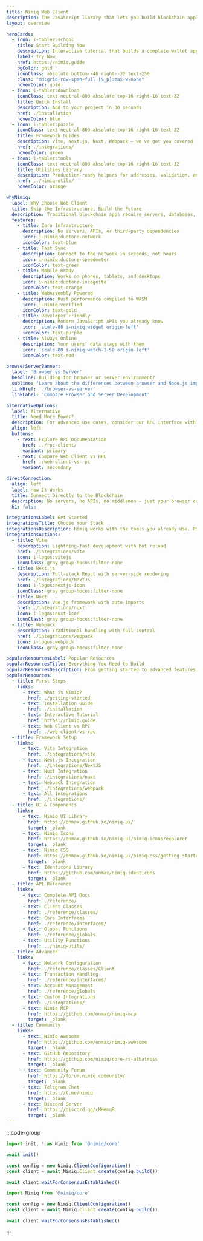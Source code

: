 ```yaml
---
title: Nimiq Web Client
description: The JavaScript library that lets you build blockchain applications directly in the browser — zero servers, zero complexity.
layout: overview

heroCards:
  - icon: i-tabler:school
    title: Start Building Now
    description: Interactive tutorial that builds a complete wallet app in your browser. No setup, no downloads, just code.
    label: Try Now
    href: https://nimiq.guide
    bgColor: gold
    iconClass: absolute bottom--48 right--32 text-256
    class: "md:grid-row-span-full [&_p]:max-w-none"
    hoverColor: gold
  - icon: i-tabler:download
    iconClass: text-neutral-800 absolute top-16 right-16 text-32
    title: Quick Install
    description: Add to your project in 30 seconds
    href: ./installation
    hoverColor: blue
  - icon: i-tabler:puzzle
    iconClass: text-neutral-800 absolute top-16 right-16 text-32
    title: Framework Guides
    description: Vite, Next.js, Nuxt, Webpack — we've got you covered
    href: ./integrations/
    hoverColor: green
  - icon: i-tabler:tools
    iconClass: text-neutral-800 absolute top-16 right-16 text-32
    title: Utilities Library
    description: Production-ready helpers for addresses, validation, and more
    href: ../nimiq-utils/
    hoverColor: orange

whyNimiq:
  label: Why Choose Web Client
  title: Skip the Infrastructure, Build the Future
  description: Traditional blockchain apps require servers, databases, and complex setups. Nimiq Web Client connects directly to the blockchain from any browser.
  features:
    - title: Zero Infrastructure
      description: No servers, APIs, or third-party dependencies
      icon: i-nimiq:duotone-network
      iconColor: text-blue
    - title: Fast Sync
      description: Connect to the network in seconds, not hours
      icon: i-nimiq:duotone-speedmeter
      iconColor: text-green
    - title: Mobile Ready
      description: Works on phones, tablets, and desktops
      icon: i-nimiq:duotone-incognito
      iconColor: text-orange
    - title: WebAssembly Powered
      description: Rust performance compiled to WASM
      icon: i-nimiq:verified
      iconColor: text-gold
    - title: Developer Friendly
      description: Modern JavaScript APIs you already know
      icon: 'scale-80 i-nimiq:widget origin-left'
      iconColor: text-purple
    - title: Always Online
      description: Your users' data stays with them
      icon: 'scale-80 i-nimiq:watch-1-50 origin-left'
      iconColor: text-red

browserServerBanner:
  label: 'Browser vs Server'
  headline: Building for browser or server environment?
  subline: "Learn about the differences between browser and Node.js implementations and choose the right approach."
  linkHref: './browser-vs-server'
  linkLabel: 'Compare Browser and Server Development'

alternativeOptions:
  label: Alternative
  title: Need More Power?
  description: For advanced use cases, consider our RPC interface with full node capabilities
  align: left
  buttons:
    - text: Explore RPC Documentation
      href: ../rpc-client/
      variant: primary
    - text: Compare Web Client vs RPC
      href: ./web-client-vs-rpc
      variant: secondary

directConnection:
  align: left
  label: How It Works
  title: Connect Directly to the Blockchain
  description: No servers, no APIs, no middlemen — just your browser connecting directly to the Nimiq network.
  h1: false

integrationsLabel: Get Started
integrationsTitle: Choose Your Stack
integrationsDescription: Nimiq works with the tools you already use. Pick your framework and start building in minutes.
integrationsActions:
  - title: Vite
    description: Lightning-fast development with hot reload
    href: ./integrations/vite
    icon: i-logos:vitejs
    iconClass: gray group-hocus:filter-none
  - title: Next.js
    description: Full-stack React with server-side rendering
    href: ./integrations/NextJS
    icon: i-logos:nextjs-icon
    iconClass: gray group-hocus:filter-none
  - title: Nuxt
    description: Vue.js framework with auto-imports
    href: ./integrations/nuxt
    icon: i-logos:nuxt-icon
    iconClass: gray group-hocus:filter-none
  - title: Webpack
    description: Traditional bundling with full control
    href: ./integrations/webpack
    icon: i-logos:webpack
    iconClass: gray group-hocus:filter-none

popularResourcesLabel: Popular Resources
popularResourcesTitle: Everything You Need to Build
popularResourcesDescription: From getting started to advanced features, find the resources that match your experience level.
popularResources:
  - title: First Steps
    links:
      - text: What is Nimiq?
        href: ./getting-started
      - text: Installation Guide
        href: ./installation
      - text: Interactive Tutorial
        href: https://nimiq.guide
      - text: Web Client vs RPC
        href: ./web-client-vs-rpc
  - title: Framework Setup
    links:
      - text: Vite Integration
        href: ./integrations/vite
      - text: Next.js Integration
        href: ./integrations/NextJS
      - text: Nuxt Integration
        href: ./integrations/nuxt
      - text: Webpack Integration
        href: ./integrations/webpack
      - text: All Integrations
        href: ./integrations/
  - title: UI & Components
    links:
      - text: Nimiq UI Library
        href: https://onmax.github.io/nimiq-ui/
        target: _blank
      - text: Nimiq Icons
        href: https://onmax.github.io/nimiq-ui/nimiq-icons/explorer
        target: _blank
      - text: Nimiq CSS
        href: https://onmax.github.io/nimiq-ui/nimiq-css/getting-started
        target: _blank
      - text: Identicons Library
        href: https://github.com/onmax/nimiq-identicons
        target: _blank
  - title: API Reference
    links:
      - text: Complete API Docs
        href: ./reference/
      - text: Client Classes
        href: ./reference/classes/
      - text: Core Interfaces
        href: ./reference/interfaces/
      - text: Global Functions
        href: ./reference/globals
      - text: Utility Functions
        href: ../nimiq-utils/
  - title: Advanced
    links:
      - text: Network Configuration
        href: ./reference/classes/Client
      - text: Transaction Handling
        href: ./reference/interfaces/
      - text: Account Management
        href: ./reference/globals
      - text: Custom Integrations
        href: ./integrations/
      - text: Nimiq MCP
        href: https://github.com/onmax/nimiq-mcp
        target: _blank
  - title: Community
    links:
      - text: Nimiq Awesome
        href: https://github.com/onmax/nimiq-awesome
        target: _blank
      - text: GitHub Repository
        href: https://github.com/nimiq/core-rs-albatross
        target: _blank
      - text: Community Forum
        href: https://forum.nimiq.community/
        target: _blank
      - text: Telegram Chat
        href: https://t.me/nimiq
        target: _blank
      - text: Discord Server
        href: https://discord.gg/cMHemg8
        target: _blank
---
```


<script setup lang="ts">
import Hero from '../.vitepress/theme/components/Hero.vue'
import NimiqFeatures from '../.vitepress/theme/components/NimiqFeatures.vue'
import AlternativeOptions from '../.vitepress/theme/components/AlternativeOptions.vue'
import HoverableGrid from '../.vitepress/theme/components/HoverableGrid.vue'
import Banner from '../.vitepress/theme/components/Banner.vue'
import PopularResources from '../.vitepress/theme/components/PopularResources.vue'
</script>

<Hero :title="$frontmatter.title" :description="$frontmatter.description" :cards="$frontmatter.heroCards" align="left" />

<section>

<NqHeadline f-mt-5xl f-mb-sm title="Start with 4 lines of code" label="JavaScript" align="left" description="Get up and running in under a minute" />

<div class="nq-raw">

:::code-group

```js [browser.js]
import init, * as Nimiq from '@nimiq/core'

await init()

const config = new Nimiq.ClientConfiguration()
const client = await Nimiq.Client.create(config.build())

await client.waitForConsensusEstablished()
```

```js [Node.js]
import Nimiq from '@nimiq/core'

const config = new Nimiq.ClientConfiguration()
const client = await Nimiq.Client.create(config.build())

await client.waitForConsensusEstablished()
```

:::

</div>

</section>

<ConsensusMapSection f-py-3xl />

<Banner f-my-xl v-bind="$frontmatter.browserServerBanner" />

<NimiqFeatures align="left" f-pb-3xl f-pt-2xl v-bind="$frontmatter.whyNimiq" :show-borders="false" />

<AlternativeOptions v-bind="$frontmatter.alternativeOptions" />

<HoverableGrid align="left" :title="$frontmatter.integrationsTitle" :description="$frontmatter.integrationsDescription" :label="$frontmatter.integrationsLabel" :actions="$frontmatter.integrationsActions" />

<PopularResources f-py-4xl align="left" :label="$frontmatter.popularResourcesLabel" :title="$frontmatter.popularResourcesTitle" :description="$frontmatter.popularResourcesDescription" :resources="$frontmatter.popularResources" />
